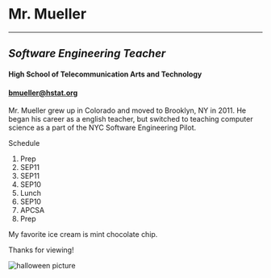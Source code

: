 # Mr. Mueller  
---
## _Software Engineering Teacher_
#### **High School of Telecommunication Arts and Technology**  
#### bmueller@hstat.org

Mr. Mueller grew up in Colorado and moved to Brooklyn, NY in 2011.  He began his career as a english teacher, but switched to teaching computer science as a part of the NYC Software Engineering Pilot.

Schedule  
1. Prep  
2. SEP11  
3. SEP11  
4. SEP10
5. Lunch  
6. SEP10  
7. APCSA  
8. Prep 

My favorite ice cream is mint chocolate chip.

Thanks for viewing!

![halloween picture](brian-halloween.jpg)
